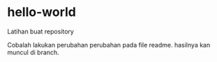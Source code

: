 # hello-world
Latihan buat repository

Cobalah lakukan perubahan perubahan pada file readme. hasilnya kan muncul di branch.
